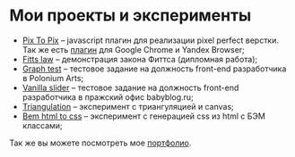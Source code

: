 Мои проекты и эксперименты
==================

* [Pix To Pix](https://github.com/ymatuhin/pixToPix) – javascript плагин для реализации pixel perfect верстки. Так же есть [плагин](https://chrome.google.com/webstore/detail/pix-to-pix-pixel-perfect/binboaimbgchaamickjnhgjdccohndin) для Google Chrome и Yandex Browser;
* [Fitts law](https://github.com/ymatuhin/fitts-law) – демонстрация закона Фиттса (дипломная работа);
* [Graph test](https://github.com/ymatuhin/graph-test) – тестовое задание на должность front-end разработчика в Polonium Arts;
* [Vanilla slider](https://github.com/ymatuhin/vanilla_slider) – тестовое задание на должность front-end разработчика в пражский офис babyblog.ru;
* [Triangulation](https://github.com/ymatuhin/triangulation) – эксперимент с триангуляцией и canvas;
* [Bem html to css](https://github.com/ymatuhin/Bem-html-2-css) – эксперимент с генерацией css из html c БЭМ классами;

Так же вы можете посмотреть мое [портфолио](https://github.com/ymatuhin/ymatuhin.github.io/blob/master/works.md).
